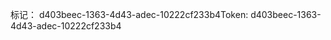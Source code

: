<span data-ttu-id="db53a-101">标记： d403beec-1363-4d43-adec-10222cf233b4</span><span class="sxs-lookup"><span data-stu-id="db53a-101">Token: d403beec-1363-4d43-adec-10222cf233b4</span></span>